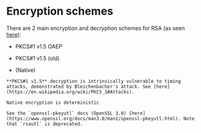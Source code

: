 # Encryption schemes

There are 2 main encryption and decryption schemes for RSA (as seen [here](https://en.wikipedia.org/wiki/PKCS_1#Schemes)):

* PKCS#1 v1.5 OAEP

* PKCS#1 v1.5 (old)

* (Native)

```admonish warning
**PKCS#1 v1.5** decryption is intrinsically vulnerable to timing attacks, demonstrated by Bleichenbacher's attack. See [here](https://en.wikipedia.org/wiki/PKCS_1#Attacks).
```

~~~admonish warning
Native encryption is deterministic
~~~

~~~admonish example title="OpenSSL"
See the `openssl-pkeyutl` docs (OpenSSL 3.0) [here](https://www.openssl.org/docs/man3.0/man1/openssl-pkeyutl.html). Note that `rsautl` is deprecated.
~~~